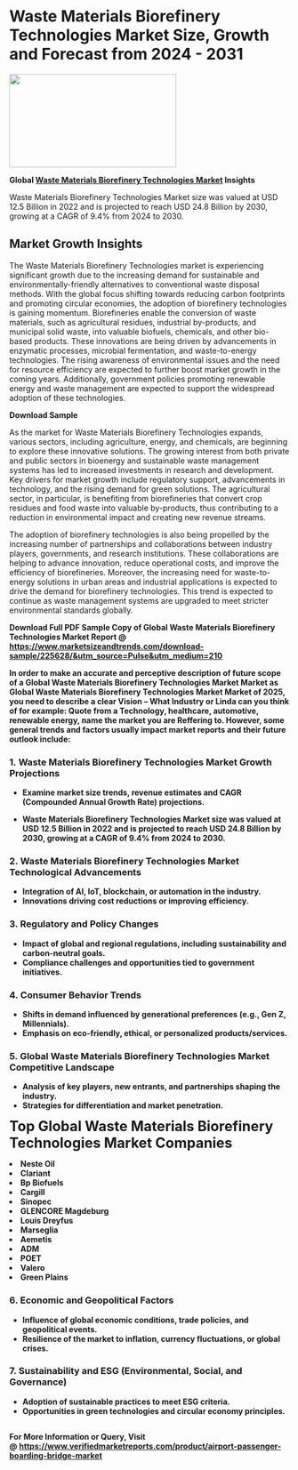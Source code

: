<H1>Waste Materials Biorefinery Technologies Market Size, Growth and Forecast from 2024 - 2031</H1><img class="aligncenter size-medium wp-image-584254" src="https://thirdeyenews.in/wp-content/uploads/2024/09/Global-Market-Research-300x168.jpeg" alt="" width="300" height="168" /><p><strong>Global&nbsp;<a href="https://www.marketsizeandtrends.com/download-sample/225628/&amp;utm_source=Pulse&amp;utm_medium=210">Waste Materials Biorefinery Technologies Market</a> Insights</strong></p><p>Waste Materials Biorefinery Technologies Market size was valued at USD 12.5 Billion in 2022 and is projected to reach USD 24.8 Billion by 2030, growing at a CAGR of 9.4% from 2024 to 2030.</p><p><h2>Market Growth Insights</h2> <p>The Waste Materials Biorefinery Technologies market is experiencing significant growth due to the increasing demand for sustainable and environmentally-friendly alternatives to conventional waste disposal methods. With the global focus shifting towards reducing carbon footprints and promoting circular economies, the adoption of biorefinery technologies is gaining momentum. Biorefineries enable the conversion of waste materials, such as agricultural residues, industrial by-products, and municipal solid waste, into valuable biofuels, chemicals, and other bio-based products. These innovations are being driven by advancements in enzymatic processes, microbial fermentation, and waste-to-energy technologies. The rising awareness of environmental issues and the need for resource efficiency are expected to further boost market growth in the coming years. Additionally, government policies promoting renewable energy and waste management are expected to support the widespread adoption of these technologies.</p> <p><strong>Download Sample</strong></p> <p>As the market for Waste Materials Biorefinery Technologies expands, various sectors, including agriculture, energy, and chemicals, are beginning to explore these innovative solutions. The growing interest from both private and public sectors in bioenergy and sustainable waste management systems has led to increased investments in research and development. Key drivers for market growth include regulatory support, advancements in technology, and the rising demand for green solutions. The agricultural sector, in particular, is benefiting from biorefineries that convert crop residues and food waste into valuable by-products, thus contributing to a reduction in environmental impact and creating new revenue streams.</p> <p>The adoption of biorefinery technologies is also being propelled by the increasing number of partnerships and collaborations between industry players, governments, and research institutions. These collaborations are helping to advance innovation, reduce operational costs, and improve the efficiency of biorefineries. Moreover, the increasing need for waste-to-energy solutions in urban areas and industrial applications is expected to drive the demand for biorefinery technologies. This trend is expected to continue as waste management systems are upgraded to meet stricter environmental standards globally.</p> <p><strong></p><p><span class=""><strong>Download Full PDF Sample Copy of Global Waste Materials Biorefinery Technologies Market Report</strong> @ <a href="https://www.marketsizeandtrends.com/download-sample/225628/&amp;utm_source=Pulse&amp;utm_medium=210" target="_blank">https://www.marketsizeandtrends.com/download-sample/225628/&amp;utm_source=Pulse&amp;utm_medium=210</a></span></p><p>In order to make an accurate and perceptive description of future scope of a Global&nbsp;Waste Materials Biorefinery Technologies Market Market as Global&nbsp;Waste Materials Biorefinery Technologies Market Market of 2025, you need to describe a clear Vision &ndash; What Industry or Linda can you think of for example: Quote from a Technology, healthcare, automotive, renewable energy, name the market you are Reffering to. However, some general trends and factors usually impact market reports and their future outlook include:</p><h3>1.&nbsp;<strong>Waste Materials Biorefinery Technologies Market Growth Projections</strong></h3><ul><li>Examine market size trends, revenue estimates and CAGR (Compounded Annual Growth Rate) projections.</li><li><p>Waste Materials Biorefinery Technologies Market size was valued at USD 12.5 Billion in 2022 and is projected to reach USD 24.8 Billion by 2030, growing at a CAGR of 9.4% from 2024 to 2030.</p></li></ul><h3>2.&nbsp;<strong>Waste Materials Biorefinery Technologies Market Technological Advancements</strong></h3><ul><li>Integration of AI, IoT, blockchain, or automation in the industry.</li><li>Innovations driving cost reductions or improving efficiency.</li></ul><h3>3.&nbsp;<strong>Regulatory and Policy Changes</strong></h3><ul><li>Impact of global and regional regulations, including sustainability and carbon-neutral goals.</li><li>Compliance challenges and opportunities tied to government initiatives.</li></ul><h3>4.&nbsp;<strong>Consumer Behavior Trends</strong></h3><ul><li>Shifts in demand influenced by generational preferences (e.g., Gen Z, Millennials).</li><li>Emphasis on eco-friendly, ethical, or personalized products/services.</li></ul><h3>5.&nbsp;<strong>Global Waste Materials Biorefinery Technologies Market Competitive Landscape</strong></h3><ul><li>Analysis of key players, new entrants, and partnerships shaping the industry.</li><li>Strategies for differentiation and market penetration.</li></ul><p data-pm-slice="1 1 []"><span style="color: inherit; font-family: inherit; font-size: 25px;">Top Global Waste Materials Biorefinery Technologies Market Companies</span></p><div class="" data-test-id=""><p><li>Neste Oil</li><li> Clariant</li><li> Bp Biofuels</li><li> Cargill</li><li> Sinopec</li><li> GLENCORE Magdeburg</li><li> Louis Dreyfus</li><li> Marseglia</li><li> Aemetis</li><li> ADM</li><li> POET</li><li> Valero</li><li> Green Plains</li></p></div><h3>6.&nbsp;<strong>Economic and Geopolitical Factors</strong></h3><ul><li>Influence of global economic conditions, trade policies, and geopolitical events.</li><li>Resilience of the market to inflation, currency fluctuations, or global crises.</li></ul><h3>7.&nbsp;<strong>Sustainability and ESG (Environmental, Social, and Governance)</strong></h3><ul><li>Adoption of sustainable practices to meet ESG criteria.</li><li>Opportunities in green technologies and circular economy principles.</li></ul><h2><strong style="font-size: 14px;">For More Information or Query, Visit @&nbsp;</strong><a style="background-color: #ffffff; font-size: 14px;" href="https://www.marketsizeandtrends.com/report/waste-materials-biorefinery-technologies-market/" target="_blank">https://www.verifiedmarketreports.com/product/airport-passenger-boarding-bridge-market</a></h2>

